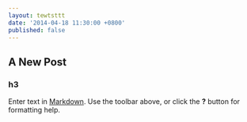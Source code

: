 ```yaml
---
layout: tewtsttt
date: '2014-04-18 11:30:00 +0800'
published: false
---
```

## A New Post
### h3


Enter text in [Markdown](http://daringfireball.net/projects/markdown/). Use the toolbar above, or click the **?** button for formatting help.
